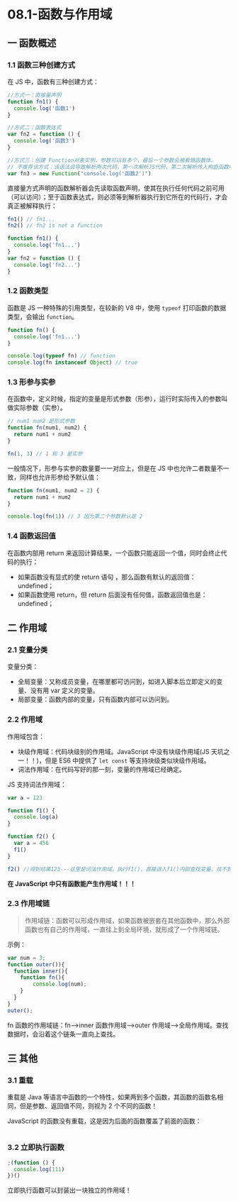 # 08.1-函数与作用域

## 一 函数概述

### 1.1 函数三种创建方式

在 JS 中，函数有三种创建方式：

```js
//方式一：直接量声明
function fn1() {
  console.log('函数1')
}

//方式二：函数表达式
var fn2 = function () {
  console.log('函数3')
}

//方式三：创建 Function对象实例，参数可以有多个，最后一个参数会被看做函数体。
// 不推荐该方式：该语法会导致解析两次代码，第一次解析JS代码，第二次解析传入构造函数中的字符串，造成性能降低
var fn3 = new Function("console.log('函数2')")
```

直接量方式声明的函数解析器会先读取函数声明，使其在执行任何代码之前可用（可以访问）；至于函数表达式，则必须等到解析器执行到它所在的代码行，才会真正被解释执行：

```js
fn1() // fn1...
fn2() // fn2 is not a function

function fn1() {
  console.log('fn1...')
}
var fn2 = function () {
  console.log('fn2...')
}
```

### 1.2 函数类型

函数是 JS 一种特殊的引用类型，在较新的 V8 中，使用 `typeof` 打印函数的数据类型，会输出 `function`。

```js
function fn() {
  console.log('fn1...')
}

console.log(typeof fn) // function
console.log(fn instanceof Object) // true
```

### 1.3 形参与实参

在函数中，定义时候，指定的变量是形式参数（形参），运行时实际传入的参数叫做实际参数（实参）。

```js
// num1 num2 是形式参数
function fn(num1, num2) {
  return num1 + num2
}

fn(1, 3) // 1 和 3 是实参
```

一般情况下，形参与实参的数量要一一对应上，但是在 JS 中也允许二者数量不一致，同样也允许形参给予默认值：

```js
function fn(num1, num2 = 2) {
  return num1 + num2
}

console.log(fn(1)) // 3 因为第二个参数默认是 2
```

### 1.4 函数返回值

在函数内部用 return 来返回计算结果，一个函数只能返回一个值，同时会终止代码的执行：

- 如果函数没有显式的使 return 语句 ，那么函数有默认的返回值：undefined；
- 如果函数使用 return，但 return 后面没有任何值，函数返回值也是：undefined；

## 二 作用域

### 2.1 变量分类

变量分类：

- 全局变量：又称成员变量，在哪里都可访问到，如进入脚本后立即定义的变量、没有用 var 定义的变量。
- 局部变量：函数内部的变量，只有函数内部可以访问到。

### 2.2 作用域

作用域包含：

- 块级作用域：代码块级别的作用域。JavaScript 中没有块级作用域(JS 天坑之一！！)，但是 ES6 中提供了 `let const` 等支持块级类似块级作用域。
- 词法作用域：在代码写好的那一刻，变量的作用域已经确定。

JS 支持词法作用域：

```js
var a = 123

function f1() {
  console.log(a)
}

function f2() {
  var a = 456
  f1()
}

f2() //得到结果123---这里是词法作用域，执行f1()，直接进入f1()内部查找变量，找不到，去全局查找
```

**在 JavaScript 中只有函数能产生作用域！！！**

### 2.3 作用域链

> 作用域链：函数可以形成作用域，如果函数被嵌套在其他函数中，那么外部函数也有自己的作用域，一直往上到全局环境，就形成了一个作用域链。

示例：

```js
var num = 3;
function outer()){
  function inner(){
    function fn(){
        console.log(num);
    }
  }
}
outer();
```

fn 函数的作用域链：fn-->inner 函数作用域-->outer 作用域-->全局作用域。查找数据时，会沿着这个链条一直向上查找。

## 三 其他

### 3.1 重载

重载是 Java 等语言中函数的一个特性，如果两到多个函数，其函数的函数名相同，但是参数、返回值不同，则视为 2 个不同的函数！

JavaScript 的函数没有重载，这是因为后面的函数覆盖了前面的函数：

```js

```

### 3.2 立即执行函数

```js
;(function () {
  console.log(111)
})()
```

立即执行函数可以封装出一块独立的作用域！
